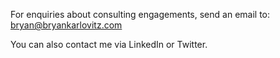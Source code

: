 For enquiries about consulting engagements, send an email to: bryan@bryankarlovitz.com

You can also contact me via LinkedIn or Twitter.
